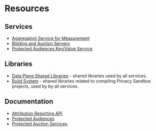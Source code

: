 # Resources

## Services

* [Aggregation Service for Measurement](https://github.com/privacysandbox/aggregation-service)
* [Bidding and Auction Servers](https://github.com/privacysandbox/bidding-auction-servers)
* [Protected Audiences Key/Value Service](https://github.com/privacysandbox/fledge-key-value-service)

## Libraries
* [Data Plane Shared Libraries](https://github.com/privacysandbox/data-plane-shared-libraries) - shared libraries used by all services.
* [Build System](https://github.com/privacysandbox/build-system) - shared libraries related to compiling Privacy Sandbox projects, used by by all services.

## Documentation

* [Attribution Reporting API](https://github.com/WICG/attribution-reporting-api/tree/main)
* [Protected Audiences](https://github.com/WICG/turtledove)
* [Protected Auction Sercices](https://github.com/privacysandbox/protected-auction-services-docs)
